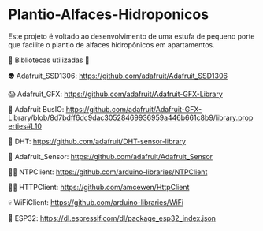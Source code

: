 # Plantio-Alfaces-Hidroponicos
Este projeto é voltado ao desenvolvimento de uma estufa de pequeno porte que facilite o plantio de alfaces hidropônicos em apartamentos.

🤠 Bibliotecas utilizadas 🤠 

👽 Adafruit_SSD1306: https://github.com/adafruit/Adafruit_SSD1306

😱 Adafruit_GFX: https://github.com/adafruit/Adafruit-GFX-Library

🥴 Adafruit BusIO: https://github.com/adafruit/Adafruit-GFX-Library/blob/8d7bdff6dc9dac30528469936959a446b661c8b9/library.properties#L10

🥵 DHT: https://github.com/adafruit/DHT-sensor-library

🍍 Adafruit_Sensor: https://github.com/adafruit/Adafruit_Sensor

👩‍💻 NTPClient: https://github.com/arduino-libraries/NTPClient 

👴🏻 HTTPClient: https://github.com/amcewen/HttpClient

💀 WiFiClient: https://github.com/arduino-libraries/WiFi

🤖 ESP32: https://dl.espressif.com/dl/package_esp32_index.json 
